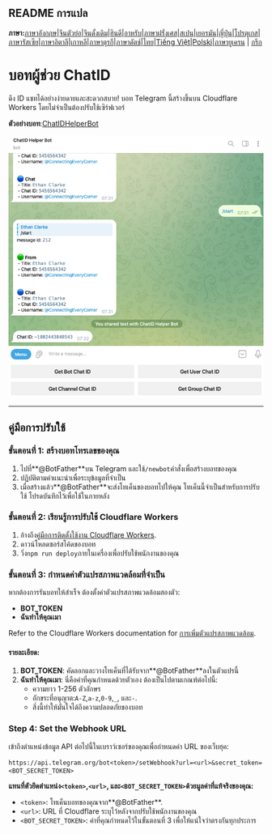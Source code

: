 ## README การแปล

**ภาษา:**[ภาษาอังกฤษ](README.md)\|[จีนตัวย่อ](README.zh-CN.md)\|[จีนดั้งเดิม](README.zh-TW.md)\|[ฮินดี](README.hi.md)\|[อาหรับ](README.ar.md)\|[ภาษาฝรั่งเศส](README.fr.md)\|[สเปน](README.es.md)\|[เยอรมัน](README.de.md)\|[ญี่ปุ่น](README.ja.md)\|[โปรตุเกส](README.pt.md)\|[ภาษารัสเซีย](README.ru.md)\|[ภาษาอิตาลี](README.it.md)\|[เกาหลี](README.ko.md)\|[ภาษาตุรกี](README.tr.md)\|[ภาษาดัตช์](README.nl.md)\|[ไทย](README.th.md)\|[Tiếng Việt](README.vi.md)\|[Polski](README.pl.md)\|[ภาษายูเครน](README.uk.md) \| [กรีก](README.el.md)

# บอทผู้ช่วย ChatID

ดึง ID แชทได้อย่างง่ายดายและสะดวกสบาย! บอท Telegram นี้สร้างขึ้นบน Cloudflare Workers โดยไม่จำเป็นต้องปรับใช้เซิร์ฟเวอร์

**ตัวอย่างบอท**:[ChatIDHelperBot](https://t.me/ChatIDHelperBot)

![screenshot](https://raw.githubusercontent.com/CECEthanClarke/get-chatid-bot-cf-worker/refs/heads/main/other/screenshot.jpg)

* * *

## คู่มือการปรับใช้

### ขั้นตอนที่ 1: สร้างบอทโทรเลขของคุณ

1.  ไปที่**@BotFather**บน Telegram และใช้`/newbot`คำสั่งเพื่อสร้างบอทของคุณ
2.  ปฏิบัติตามคำแนะนำเพื่อระบุข้อมูลที่จำเป็น
3.  เมื่อสร้างแล้ว**@BotFather**จะส่งโทเค็นของบอทไปให้คุณ โทเค็นนี้จำเป็นสำหรับการปรับใช้ โปรดบันทึกไว้เพื่อใช้ในภายหลัง

### ขั้นตอนที่ 2: เรียนรู้การปรับใช้ Cloudflare Workers

1.  อ้างถึง[คู่มือการติดตั้งใช้งาน Cloudflare Workers](https://developers.cloudflare.com/workers/get-started/guide/).
2.  ดาวน์โหลดซอร์สโค้ดของบอท
3.  วิ่ง`npm run deploy`ภายในเครื่องเพื่อปรับใช้พนักงานของคุณ

### ขั้นตอนที่ 3: กำหนดค่าตัวแปรสภาพแวดล้อมที่จำเป็น

หากต้องการรันบอทให้สำเร็จ ต้องตั้งค่าตัวแปรสภาพแวดล้อมสองตัว:

-   **BOT_TOKEN**  
-   **ฉันทำให้คุณเมา**

Refer to the Cloudflare Workers documentation for [การเพิ่มตัวแปรสภาพแวดล้อม](https://developers.cloudflare.com/workers/configuration/environment-variables/#add-environment-variables-via-the-dashboard).

#### รายละเอียด:

1.  **BOT_TOKEN**: คัดลอกและวางโทเค็นที่ได้รับจาก**@BotFather**ลงในตัวแปรนี้
2.  **ฉันทำให้คุณเมา**: นี่คือค่าที่คุณกำหนดด้วยตัวเอง ต้องเป็นไปตามเกณฑ์ต่อไปนี้:
    -   ความยาว 1-256 ตัวอักษร
    -   อักขระที่อนุญาต:`A-Z`,`a-z`,`0-9`,`_`, และ`-`.
    -   สิ่งนี้ทำให้มั่นใจได้ถึงความปลอดภัยของบอท

### Step 4: Set the Webhook URL

เข้าถึงตำแหน่งข้อมูล API ต่อไปนี้ในเบราว์เซอร์ของคุณเพื่อกำหนดค่า URL ของเว็บฮุค:

    https://api.telegram.org/bot<token>/setWebhook?url=<url>&secret_token=<BOT_SECRET_TOKEN>

**แทนที่ตัวยึดตำแหน่ง`<token>`,`<url>`, และ`<BOT_SECRET_TOKEN>`ด้วยมูลค่าที่แท้จริงของคุณ:**

-   `<token>`: โทเค็นบอทของคุณจาก**@BotFather**.
-   `<url>`: URL ที่ Cloudflare ระบุไว้หลังจากปรับใช้พนักงานของคุณ
-   `<BOT_SECRET_TOKEN>`: ค่าที่คุณกำหนดไว้ในขั้นตอนที่ 3 เพื่อให้แน่ใจว่าตรงกันทุกประการ
